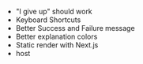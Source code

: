 - "I give up" should work
- Keyboard Shortcuts
- Better Success and Failure message
- Better explanation colors
- Static render with Next.js
- host
